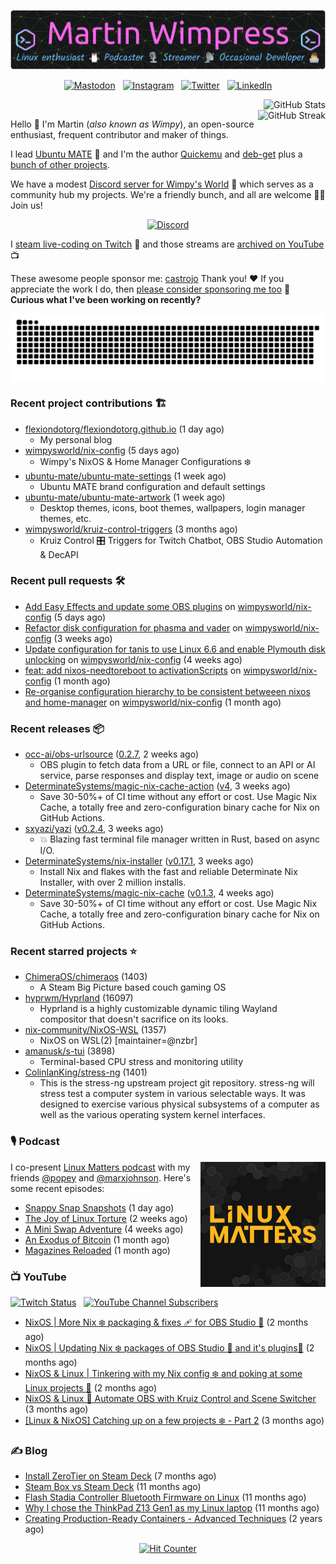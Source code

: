 <p align="center">
  <a href="https://wimpysworld.com" target="_blank"><img src="https://raw.githubusercontent.com/flexiondotorg/flexiondotorg/main/.github/github-header-image.png"></a>
</p>
<p align="center">
  &nbsp;<a href="https://fosstodon.org/@wimpy" target="_blank"><img alt="Mastodon" src="https://img.shields.io/badge/Mastodon-6468fa?style=for-the-badge&logo=mastodon&logoColor=%23ffffff"></a>&nbsp;
  &nbsp;<a href="https://www.instagram.com/wimpysworld/" target="_blank"><img alt="Instagram" src="https://img.shields.io/badge/instagram-d3175c?style=for-the-badge&logo=instagram&logoColor=%23ffffff"></a>&nbsp;
  &nbsp;<a href="https://twitter.com/m_wimpress" target="_blank"><img alt="Twitter" src="https://img.shields.io/badge/Twitter-303030?style=for-the-badge&logo=x&logoColor=%23ffffff"></a>&nbsp;
  &nbsp;<a href="https://www.linkedin.com/in/martinwimpress/" target="_blank"><img alt="LinkedIn" src="https://img.shields.io/badge/LinkedIn-1667be?style=for-the-badge&logo=linkedin&logoColor=%23ffffff"></a>&nbsp;
</p>
<a href="https://github.com/flexiondotorg" target="_blank"><img align="right" src="https://github-readme-stats.vercel.app/api?username=flexiondotorg&show_icons=true&show=reviews,discussions_started,discussions_answered,prs_merged&include_all_commits=true&bg_color=0E1117&title_color=fa66ed&icon_color=6bbbfa&text_color=c5c8c6&ring_color=98ed3f&border_radius=8" alt="GitHub Stats"></a>
<br />
<a href="https://github.com/flexiondotorg" target="_blank"><img align="right" src="https://streak-stats.demolab.com?user=flexiondotorg&theme=cobalt&border_radius=8&date_format=j%20M%5B%20Y%5D&mode=daily&card_width=465&hide_total_contributions=true" alt="GitHub Streak" /></a>

Hello 👋 I'm Martin (*also known as Wimpy*), an open-source enthusiast, frequent contributor and maker of things.

I lead [Ubuntu MATE](https://ubuntu-mate.org) 🧉 and I'm the author [Quickemu](https://github.com/quickemu-project)
and [deb-get](https://github.com/wimpysworld/deb-get) plus a [bunch of other projects](https://wimpysworld.com/projects/).

We have a modest [Discord server for Wimpy's World](https://wimpysworld.io/discord) 💬 which serves as a community hub my projects.
We're a friendly bunch, and all are welcome 🏳️‍🌈 Join us!

<div align="center"><a href="https://wimpysworld.io/discord" target="_blank"><img alt="Discord" src="https://img.shields.io/discord/712850672223125565?style=for-the-badge&logo=discord&logoColor=%23ffffff&label=Discord&labelColor=%234253e8&color=%23e4e2e2"></a></div>

I [steam live-coding on Twitch](https://twitch.tv/WimpysWorld) 📡 and those streams are [archived on YouTube](https://youtube.com/WimpysWorld) 📺️

These awesome people sponsor me: [castrojo](https://github.com/castrojo) Thank you! ❤️
If you appreciate the work I do, then [please consider sponsoring me too](https://github.com/sponsors/flexiondotorg) 🤑 **Curious what I've been working on recently?**
<div align="center">
  <img align="center" alt="GitHub Contribution Snake" src="https://raw.githubusercontent.com/flexiondotorg/flexiondotorg/snake/github-contribution-grid-snake-dark.svg">
</div>

### Recent project contributions 🏗️


- [flexiondotorg/flexiondotorg.github.io](https://github.com/flexiondotorg/flexiondotorg.github.io) (1 day ago)
  - My personal blog
- [wimpysworld/nix-config](https://github.com/wimpysworld/nix-config) (5 days ago)
  - Wimpy&#39;s NixOS  &amp; Home Manager Configurations ❄️
- [ubuntu-mate/ubuntu-mate-settings](https://github.com/ubuntu-mate/ubuntu-mate-settings) (1 week ago)
  - Ubuntu MATE brand configuration and default settings
- [ubuntu-mate/ubuntu-mate-artwork](https://github.com/ubuntu-mate/ubuntu-mate-artwork) (1 week ago)
  - Desktop themes, icons, boot themes, wallpapers, login manager themes, etc.
- [wimpysworld/kruiz-control-triggers](https://github.com/wimpysworld/kruiz-control-triggers) (3 months ago)
  - Kruiz Control 🎛️ Triggers for Twitch Chatbot, OBS Studio Automation &amp; DecAPI

### Recent pull requests 🛠️


- [Add Easy Effects and update some OBS plugins](https://github.com/wimpysworld/nix-config/pull/155) on [wimpysworld/nix-config](https://github.com/wimpysworld/nix-config) (5 days ago)
- [Refactor disk configuration for phasma and vader](https://github.com/wimpysworld/nix-config/pull/148) on [wimpysworld/nix-config](https://github.com/wimpysworld/nix-config) (3 weeks ago)
- [Update configuration for tanis to use Linux 6.6 and enable Plymouth disk unlocking](https://github.com/wimpysworld/nix-config/pull/147) on [wimpysworld/nix-config](https://github.com/wimpysworld/nix-config) (4 weeks ago)
- [feat: add nixos-needtoreboot to activationScripts](https://github.com/wimpysworld/nix-config/pull/145) on [wimpysworld/nix-config](https://github.com/wimpysworld/nix-config) (1 month ago)
- [Re-organise configuration hierarchy to be consistent betweeen nixos and home-manager](https://github.com/wimpysworld/nix-config/pull/142) on [wimpysworld/nix-config](https://github.com/wimpysworld/nix-config) (1 month ago)

### Recent releases 📦️


- [occ-ai/obs-urlsource](https://github.com/occ-ai/obs-urlsource) ([0.2.7](https://github.com/occ-ai/obs-urlsource/releases/tag/0.2.7), 2 weeks ago)
  - OBS plugin to fetch data from a URL or file, connect to an API or AI service, parse responses and display text, image or audio on scene
- [DeterminateSystems/magic-nix-cache-action](https://github.com/DeterminateSystems/magic-nix-cache-action) ([v4](https://github.com/DeterminateSystems/magic-nix-cache-action/releases/tag/v4), 3 weeks ago)
  -  Save 30-50%&#43; of CI time without any effort or cost. Use Magic Nix Cache, a totally free and zero-configuration binary cache for Nix on GitHub Actions. 
- [sxyazi/yazi](https://github.com/sxyazi/yazi) ([v0.2.4](https://github.com/sxyazi/yazi/releases/tag/v0.2.4), 3 weeks ago)
  - 💥 Blazing fast terminal file manager written in Rust, based on async I/O.
- [DeterminateSystems/nix-installer](https://github.com/DeterminateSystems/nix-installer) ([v0.17.1](https://github.com/DeterminateSystems/nix-installer/releases/tag/v0.17.1), 3 weeks ago)
  - Install Nix and flakes with the fast and reliable Determinate Nix Installer, with over 2 million installs.
- [DeterminateSystems/magic-nix-cache](https://github.com/DeterminateSystems/magic-nix-cache) ([v0.1.3](https://github.com/DeterminateSystems/magic-nix-cache/releases/tag/v0.1.3), 4 weeks ago)
  - Save 30-50%&#43; of CI time without any effort or cost. Use Magic Nix Cache, a totally free and zero-configuration binary cache for Nix on GitHub Actions.

### Recent starred projects ⭐️


- [ChimeraOS/chimeraos](https://github.com/ChimeraOS/chimeraos) (1403)
  - A Steam Big Picture based couch gaming OS
- [hyprwm/Hyprland](https://github.com/hyprwm/Hyprland) (16097)
  - Hyprland is a highly customizable dynamic tiling Wayland compositor that doesn&#39;t sacrifice on its looks.
- [nix-community/NixOS-WSL](https://github.com/nix-community/NixOS-WSL) (1357)
  - NixOS on WSL(2) [maintainer=@nzbr] 
- [amanusk/s-tui](https://github.com/amanusk/s-tui) (3898)
  - Terminal-based CPU stress and monitoring utility
- [ColinIanKing/stress-ng](https://github.com/ColinIanKing/stress-ng) (1401)
  - This is the stress-ng upstream project git repository.  stress-ng will stress test a computer system in various selectable ways. It was designed to exercise various physical subsystems of a computer as well as the various operating system kernel interfaces. 

### 🎙️ Podcast
<img align="right" src="https://raw.githubusercontent.com/flexiondotorg/flexiondotorg/main/.github/linuxmatters.png" alt="Linux Matters Podcast" width="200" height="200">

I co-present [Linux Matters podcast](https://linuxmatters.sh) with my friends [@popey](https://github.com/popey) and [@marxjohnson](https://github.com/marxjohnson).
Here's some recent episodes:

- [Snappy Snap Snapshots](https://linuxmatters.sh/26/) (1 day ago)
- [The Joy of Linux Torture](https://linuxmatters.sh/25/) (2 weeks ago)
- [A Mini Swap Adventure](https://linuxmatters.sh/24/) (4 weeks ago)
- [An Exodus of Bitcoin](https://linuxmatters.sh/23/) (1 month ago)
- [Magazines Reloaded](https://linuxmatters.sh/22/) (1 month ago)

### 📺️ YouTube
<a href="https://twitch.tv/WimpysWorld" target="_blank"><img alt="Twitch Status" src="https://img.shields.io/twitch/status/WimpysWorld?style=for-the-badge&logo=twitch&logoColor=ffffff&label=Twitch&labelColor=%23904ef9&color=%23e4e2e2"></a>&nbsp;&nbsp;
<a href="https://youtube.com/WimpysWorld" target="_blank"><img alt="YouTube Channel Subscribers" src="https://img.shields.io/youtube/channel/subscribers/UChpYmMp7EFaxuogUX1eAqyw?style=for-the-badge&logo=youtube&logoColor=ffffff&label=YouTube&labelColor=%23fb1b20&color=%23e4e2e2"></a>

- [NixOS | More Nix ❄️ packaging &amp; fixes 🩹 for OBS Studio 📡](https://www.youtube.com/watch?v=VqNaOOm7Dhw) (2 months ago)
- [NixOS | Updating Nix ❄️ packages of OBS Studio 📡 and it&#39;s plugins🔌](https://www.youtube.com/watch?v=phgOv_UCbMM) (2 months ago)
- [NixOS &amp; Linux | Tinkering with my Nix config ❄️ and poking at some Linux projects 🐧](https://www.youtube.com/watch?v=biVQ_-v8oEo) (2 months ago)
- [NixOS &amp; Linux 🐧 Automate OBS with Kruiz Control and Scene Switcher](https://www.youtube.com/watch?v=BSITslJbMGA) (3 months ago)
- [[Linux &amp; NixOS] Catching up on a few projects ❄️ - Part 2](https://www.youtube.com/watch?v=IpiuKvqHU-c) (3 months ago)

### ✍️ Blog

- [Install ZeroTier on Steam Deck](https://wimpysworld.com/posts/install-zerotier-on-steamdeck/) (7 months ago)
- [Steam Box vs Steam Deck](https://wimpysworld.com/posts/steambox-vs-steamdeck/) (11 months ago)
- [Flash Stadia Controller Bluetooth Firmware on Linux](https://wimpysworld.com/posts/flash-stadia-controller-bluetooth-firmware-on-linux/) (11 months ago)
- [Why I chose the ThinkPad Z13 Gen1 as my Linux laptop](https://wimpysworld.com/posts/why-i-chose-the-thinkpad-z13-as-my-linux-laptop/) (11 months ago)
- [Creating Production-Ready Containers - Advanced Techniques](https://wimpysworld.com/posts/creating-production-ready-containers-advanced-techniques/) (2 years ago)

<p align="center">
  <a href="https://github.com/flexiondotorg/flexiondotorg" target="_blank"><img alt="Hit Counter" src="https://img.shields.io/endpoint?url=https%3A%2F%2Fhits.dwyl.com%2Fflexiondotorg%2Fflexiondotorg.json&style=flat-square&logo=github&logoColor=ffffff&label=Visitors&labelColor=%23f76ce9&color=%236fbbf6">
</p>
